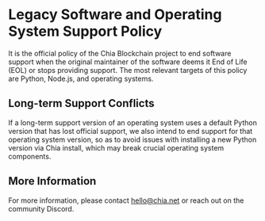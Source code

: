 # Legacy Software and Operating System Support Policy

It is the official policy of the Chia Blockchain project to end software support 
when the original maintainer of the software deems it End of Life (EOL) or stops providing support.  The most relevant targets of this policy are Python, Node.js, and operating systems.

## Long-term Support Conflicts

If a long-term support version of an operating system uses a default Python version that has lost official support, we also intend to end support for that operating system version, so as to avoid issues with installing a new Python version via Chia install, which may break crucial operating system components.

## More Information

For more information, please contact hello@chia.net or reach out on the community Discord.

